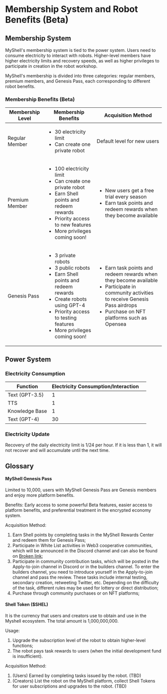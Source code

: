 # Membership System and Robot Benefits (Beta)

## Membership System

MyShell's membership system is tied to the power system. Users need to consume electricity to interact with robots. Higher-level members have higher electricity limits and recovery speeds, as well as higher privileges to participate in creation in the robot workshop.

MyShell's membership is divided into three categories: regular members, premium members, and Genesis Pass, each corresponding to different robot benefits.

### Membership Benefits (Beta)

| Membership Level | Membership Benefits                                                                                                             | Acquisition Method                                                                             |
| ---------------- | ------------------------------------------------------------------------------------------------------------------------------- | --------------------------------------------------------------------------------------------- |
| Regular Member   | <ul><li>30 electricity limit</li><li>Can create one private robot</li></ul>                                                       | Default level for new users                                                                    |
| Premium Member   | <ul><li>100 electricity limit</li><li>Can create one private robot</li><li>Earn Shell points and redeem rewards</li><li>Priority access to new features</li><li>More privileges coming soon!</li></ul> | <ul><li>New users get a free trial every season</li><li>Earn task points and redeem rewards when they become available</li></ul> |
| Genesis Pass     | <ul><li>3 private robots</li><li>3 public robots</li><li>Earn Shell points and redeem rewards</li><li>Create robots using GPT-4</li><li>Priority access to testing features</li><li>More privileges coming soon!</li></ul> | <ul><li>Earn task points and redeem rewards when they become available</li><li>Participate in community activities to receive Genesis Pass airdrops</li><li>Purchase on NFT platforms such as Opensea</li></ul> |

## Power System

### Electricity Consumption

<table><thead><tr><th>Function</th><th>Electricity Consumption/Interaction</th><th data-hidden></th></tr></thead><tbody><tr><td>Text (GPT-3.5)</td><td>1</td><td></td></tr><tr><td>TTS</td><td>1</td><td></td></tr><tr><td>Knowledge Base</td><td>1</td><td></td></tr><tr><td>Text (GPT-4)</td><td>30</td><td></td></tr></tbody></table>

### Electricity Update

Recovery of the daily electricity limit is 1/24 per hour. If it is less than 1, it will not recover and will accumulate until the next time.

## Glossary

#### MyShell Genesis Pass

Limited to 10,000, users with MyShell Genesis Pass are Genesis members and enjoy more platform benefits.

Benefits: Early access to some powerful Beta features, easier access to platform benefits, and preferential treatment in the encrypted economy system.

Acquisition Method:

1. Earn Shell points by completing tasks in the MyShell Rewards Center and redeem them for Genesis Pass;
2. Participate in White List activities in Web3 cooperative communities, which will be announced in the Discord channel and can also be found on [Broken link](broken-reference "mention");
3. Participate in community contribution tasks, which will be posted in the Apply-to-join channel in Discord or in the builders channel. To enter the builders channel, you need to introduce yourself in the Apply-to-join channel and pass the review. These tasks include internal testing, secondary creation, retweeting Twitter, etc. Depending on the difficulty of the task, different rules may be used for lottery or direct distribution;
4. Purchase through community purchases or on NFT platforms;

#### Shell Token ($SHEL)

It is the currency that users and creators use to obtain and use in the Myshell ecosystem. The total amount is 1,000,000,000.

Usage:

1. Upgrade the subscription level of the robot to obtain higher-level functions;
2. The robot pays task rewards to users (when the initial development fund is insufficient).

Acquisition Method:

1. (Users) Earned by completing tasks issued by the robot. (TBD)
2. (Creators) List the robot on the MyShell platform, collect Shell Tokens for user subscriptions and upgrades to the robot. (TBD)
